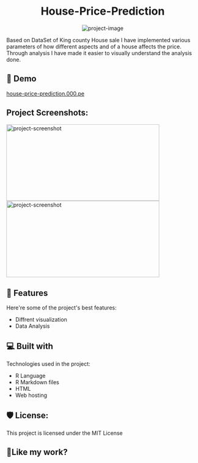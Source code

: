 <h1 align="center" id="title">House-Price-Prediction</h1>

<p align="center"><img src="https://socialify.git.ci/darshannathani/House-Price-Prediction/image?description=1&amp;descriptionEditable=House%20price%20prediction%20analysis.%0AThis%20project%20is%20completely%20based%20on%20R%20language.&amp;font=Source%20Code%20Pro&amp;name=1&amp;owner=1&amp;pattern=Solid&amp;theme=Dark" alt="project-image"></p>

<p id="description">Based on DataSet of King county House sale I have implemented various parameters of how different aspects and of a house affects the price. Through analysis I have made it easier to visually understand the analysis done.</p>

<h2>🚀 Demo</h2>

[house-price-prediction.000.pe](house-price-prediction.000.pe)

<h2>Project Screenshots:</h2>

<img src="https://snipboard.io/Jdsa7x.jpg" alt="project-screenshot" width="400" height="200/">

<img src="https://snipboard.io/FbgEms.jpg" alt="project-screenshot" width="400" height="200/">

  
  
<h2>🧐 Features</h2>

Here're some of the project's best features:

*   Diffrent visualization
*   Data Analysis

  
  
<h2>💻 Built with</h2>

Technologies used in the project:

*   R Language
*   R Markdown files
*   HTML
*   Web hosting

<h2>🛡️ License:</h2>

This project is licensed under the MIT License

<h2>💖Like my work?</h2>
